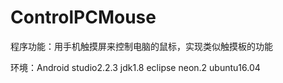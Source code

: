 # ControlPCMouse
程序功能：用手机触摸屏来控制电脑的鼠标，实现类似触摸板的功能

环境：Android studio2.2.3 jdk1.8 eclipse neon.2 ubuntu16.04



